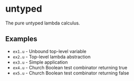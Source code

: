 # untyped

The pure untyped lambda calculus.

## Examples

* `ex1.u` - Unbound top-level variable
* `ex2.u` - Top-level lambda abstraction
* `ex3.u` - Simple application
* `ex4.u` - Church Boolean test combinator returning true
* `ex5.u` - Church Boolean test combinator returning false